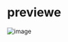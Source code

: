 # previewe

![image](https://github.com/user-attachments/assets/4e60ac3d-d31d-48d0-8760-62054c25a23c)
